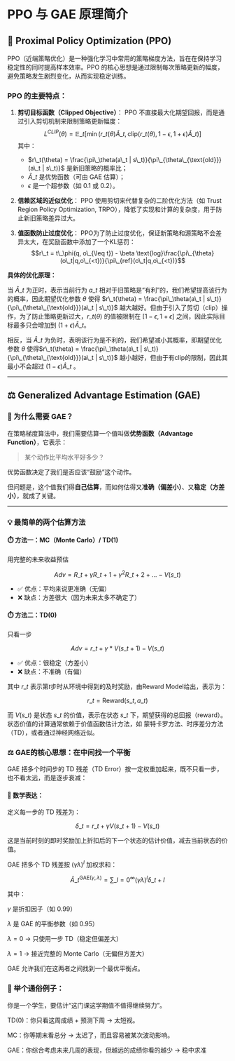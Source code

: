 # PPO 与 GAE 原理简介

## 🧠 Proximal Policy Optimization (PPO)

PPO（近端策略优化）是一种强化学习中常用的策略梯度方法，旨在在保持学习稳定性的同时提高样本效率。PPO 的核心思想是通过限制每次策略更新的幅度，避免策略发生剧烈变化，从而实现稳定训练。

### PPO 的主要特点：

1. **剪切目标函数（Clipped Objective）**：
   PPO 不直接最大化期望回报，而是通过引入剪切机制来限制策略更新幅度：
   $$
   L^{CLIP}(\theta) = \mathbb{E}\_t \left[ \min\left( r\_t(\theta)\hat{A}\_t, \text{clip}(r\_t(\theta), 1 - \epsilon, 1 + \epsilon)\hat{A}\_t \right) \right]
   $$
   其中：
   - $r\_t(\theta) = \frac{\pi\_\theta(a\_t | s\_t)}{\pi\_{\theta\_{\text{old}}}(a\_t | s\_t)}$ 是新旧策略的概率比；
   - $\hat{A}\_t$ 是优势函数（可由 GAE 估算）；
   - $\epsilon$ 是一个超参数（如 0.1 或 0.2）。

2. **信赖区域的近似优化**：
   PPO 使用剪切来代替复杂的二阶优化方法（如 Trust Region Policy Optimization, TRPO），降低了实现和计算的复杂度，用于防止新旧策略差异过大。

3. **值函数防止过度优化**：
    PPO为了防止过度优化，保证新策略和源策略不会差异太大，在奖励函数中添加了一个KL惩罚：
    $$r\_t = t\_\phi(q, o\_{\leq t}) - \beta \text{log}\frac{\pi\_{\theta}(o\_t|q,o\_{<t})}{\pi\_{ref}(o\_t|q,o\_{<t})}$$


**具体的优化原理：**

当 $\hat{A}\_t$ 为正时，表示当前行为 $a\_t$ 相对于旧策略是“有利”的，我们希望提高该行为的概率，因此期望优化参数 $\theta$ 使得 $r\_t(\theta) = \frac{\pi\_\theta(a\_t | s\_t)}{\pi\_{\theta\_{\text{old}}}(a\_t | s\_t)}$ 越大越好。但由于引入了剪切（clip）操作，为了防止策略更新过大，$r\_t(\theta)$ 的值被限制在 $[1 - \epsilon, 1 + \epsilon]$ 之间，因此实际目标最多只会增加到 $(1 + \epsilon)\hat{A}\_t$。

相反，当 $\hat{A}\_t$ 为负时，表明该行为是不利的，我们希望减小其概率，即期望优化参数 $\theta$ 使得$r\_t(\theta) = \frac{\pi\_\theta(a\_t | s\_t)}{\pi\_{\theta\_{\text{old}}}(a\_t | s\_t)}$ 越小越好，但由于有clip的限制，因此其最小不会超过 $(1 - \epsilon)\hat{A}\_t$ 。

---

## ⚖️ Generalized Advantage Estimation (GAE)

### 🧠 为什么需要 GAE？

在策略梯度算法中，我们需要估算一个值叫做**优势函数（Advantage Function）**，它表示：

> 某个动作比平均水平好多少？

优势函数决定了我们是否应该“鼓励”这个动作。

但问题是，这个值我们得**自己估算**，而如何估得又**准确（偏差小）**、又**稳定（方差小）**，就成了关键。

---

### 💡 最简单的两个估算方法

#### ⏱️ 方法一：MC（Monte Carlo）/ TD(1)
用完整的未来收益预估

$$Adv = R\_t + γ R\_{t+1} + γ^2 R\_{t+2} + ... - V(s\_t)$$
- ✅ 优点：平均来说更准确（无偏）
- ❌ 缺点：方差很大（因为未来太多不确定了）

#### ⏱️ 方法二：TD(0)
只看一步

$$Adv = r\_t + γ * V(s\_{t+1}) - V(s\_t)$$
- ✅ 优点：很稳定（方差小）
- ❌ 缺点：不准确（有偏）

其中 $r\_t$ 表示第$t$步时从环境中得到的及时奖励，由Reward Model给出，表示为：

$$r\_t = \text{Reward}(s\_t, a\_t)$$

而 $V(s\_t)$ 是状态 $s\_t$ 的价值，表示在状态 $s\_t$ 下，期望获得的总回报（reward）。状态价值的计算通常依赖于价值函数估计方法，如 蒙特卡罗方法、时序差分方法（TD），或者通过神经网络近似。

### ⚖️ GAE的核心思想：在中间找一个平衡

GAE 把多个时间步的 TD 残差（TD Error）按一定权重加起来，既不只看一步，也不看太远，而是逐步衰减：

#### 🔧 数学表达：
定义每一步的 TD 残差为：

$$\delta\_t = r\_t + \gamma V(s\_{t+1}) - V(s\_t)$$

这是当前时刻的即时奖励加上折扣后的下一个状态的估计价值，减去当前状态的价值。

GAE 把多个 TD 残差按 $(\gamma \lambda)^l$ 加权求和：

$$\hat{A}\_t^{\text{GAE}(\gamma, \lambda)} = \sum\_{l=0}^{\infty} (\gamma \lambda)^l \delta\_{t+l}$$
 
其中：

$\gamma$ 是折扣因子（如 0.99）

$\lambda$ 是 GAE 的平衡参数（如 0.95）

$\lambda = 0$ → 只使用一步 TD（稳定但偏差大）

$\lambda = 1$ → 接近完整的 Monte Carlo（无偏但方差大）

GAE 允许我们在这两者之间找到一个最优平衡点。

### 👶 举个通俗例子：
你是一个学生，要估计“这门课这学期值不值得继续努力”。

TD(0)：你只看这周成绩 + 预测下周 → 太短视。

MC：你等期末看总分 → 太迟了，而且容易被某次波动影响。

GAE：你综合考虑未来几周的表现，但越远的成绩你看的越少 → 稳中求准

